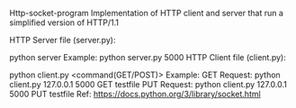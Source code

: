 Http-socket-program
Implementation of HTTP client and server that run a simplified version of HTTP/1.1

HTTP Server file (server.py):

python server <port>
Example: python server.py 5000
HTTP Client file (client.py):

python client.py <hostname> <port> <command(GET/POST)> <filename>
Example:
GET Request: python client.py 127.0.0.1 5000 GET testfile
PUT Request: python client.py 127.0.0.1 5000 PUT testfile
Ref: https://docs.python.org/3/library/socket.html
